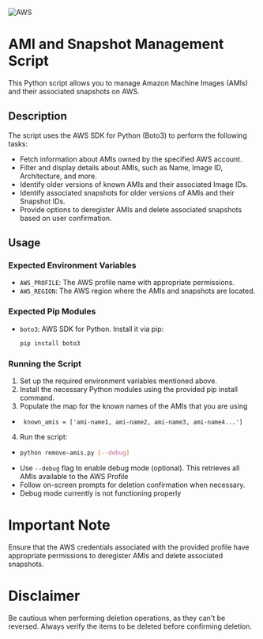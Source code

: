 ![AWS](https://www.google.com/url?sa=i&url=https%3A%2F%2Fmedium.datadriveninvestor.com%2Fintroduction-to-cloud-security-with-aws-13d537ac5d03&psig=AOvVaw04RYslrzYwdV_6PTW1qq4z&ust=1704896468978000&source=images&cd=vfe&opi=89978449&ved=0CBIQjRxqFwoTCJjshbfA0IMDFQAAAAAdAAAAABAD)
# AMI and Snapshot Management Script

This Python script allows you to manage Amazon Machine Images (AMIs) and their associated snapshots on AWS.

## Description

The script uses the AWS SDK for Python (Boto3) to perform the following tasks:
- Fetch information about AMIs owned by the specified AWS account.
- Filter and display details about AMIs, such as Name, Image ID, Architecture, and more.
- Identify older versions of known AMIs and their associated Image IDs.
- Identify associated snapshots for older versions of AMIs and their Snapshot IDs.
- Provide options to deregister AMIs and delete associated snapshots based on user confirmation.

## Usage

### Expected Environment Variables

- `AWS_PROFILE`: The AWS profile name with appropriate permissions.
- `AWS_REGION`: The AWS region where the AMIs and snapshots are located.

[//]: # (- `CLUSTER_NAME`: &#40;Optional&#41; Cluster name, if applicable.)

### Expected Pip Modules

- `boto3`: AWS SDK for Python. Install it via pip:
  ```bash
  pip install boto3
  ```
### Running the Script
  1. Set up the required environment variables mentioned above.
  2. Install the necessary Python modules using the provided pip install command.
  3. Populate the map for the known names of the AMIs that you are using
  - ```python3
     known_amis = ['ami-name1, ami-name2, ami-name3, ami-name4...']
    ```
  4. Run the script:
- ```bash
  python remove-amis.py [--debug]
  ```
- Use `--debug` flag to enable debug mode (optional). This retrieves all AMIs available to the AWS Profile
- Follow on-screen prompts for deletion confirmation when necessary.
- Debug mode currently is not functioning properly

# Important Note
  Ensure that the AWS credentials associated with the provided profile have appropriate permissions to deregister AMIs and delete associated snapshots.

# Disclaimer
Be cautious when performing deletion operations, as they can't be reversed. Always verify the items to be deleted before confirming deletion.